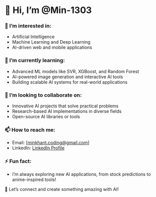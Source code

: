 # 👋 Hi, I’m @Min-1303  

### 👀 I’m interested in:  
- Artificial Intelligence  
- Machine Learning and Deep Learning  
- AI-driven web and mobile applications  

### 🌱 I’m currently learning:  
- Advanced ML models like SVR, XGBoost, and Random Forest  
- AI-powered image generation and interactive AI tools  
- Building scalable AI systems for real-world applications  

### 💞️ I’m looking to collaborate on:  
- Innovative AI projects that solve practical problems  
- Research-based AI implementations in diverse fields  
- Open-source AI libraries or tools  

### 📫 How to reach me:  
- Email: [minkhant.coding@gmail.com]  
- LinkedIn: [LinkedIn Profile](https://www.linkedin.com/in/min-khant-aung-6ab207248/)  

### ⚡ Fun fact:  
- I’m always exploring new AI applications, from stock predictions to anime-inspired tools!  

🚀 Let’s connect and create something amazing with AI!  


<!---
Min-1303/Min-1303 is a ✨ special ✨ repository because its `README.md` (this file) appears on your GitHub profile.
You can click the Preview link to take a look at your changes.
--->
